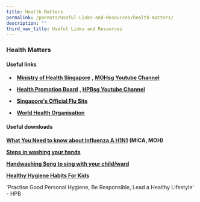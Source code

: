 ```yaml
---
title: Health Matters
permalink: /parents/Useful-Links-and-Resources/health-matters/
description: ""
third_nav_title: Useful Links and Resources
---
```

### Health Matters

#### Useful links

*    **[Ministry of Health Singapore](http://www.moh.gov.sg/)** **, [MOHsg Youtube Channel](http://www.youtube.com/user/MOHSingapore)**

*    **[Health Promotion Board](http://www.hpb.gov.sg/)** **, [HPBsg Youtube Channel](http://www.youtube.com/user/HPBsg)**

*    **[Singapore's Official Flu Site](http://www.crisis.gov.sg/flu/)**

*    **[World Health Organisation](http://www.who.int/csr/disease/swineflu/en/)**

#### Useful downloads

[**What You Need to know about Influenza A H1N1**](http://www.crisis.gov.sg/NR/rdonlyres/D4985A06-E928-4B4E-9A0B-938EDBC88860/24019/H1N1_what_u_need_to_know.pdf) **(MICA, MOH)**

[**Steps** **in washing your hands**](http://www.hpb.gov.sg/infectiousdiseases/article.aspx?id=5652)

**[Handwashing Song to sing with your child/ward](http://www.youtube.com/watch?v=zxlQn7KaCNU)**

**[Healthy Hygiene Habits For Kids](http://dentalassociatesnova.com/healthy-hygiene-habits-for-kids/)**

'Practise Good Personal Hygiene, Be Responsible, Lead a Healthy Lifestyle' - HPB